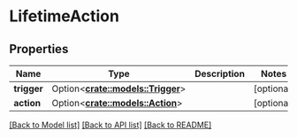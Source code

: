 # LifetimeAction

## Properties

Name | Type | Description | Notes
------------ | ------------- | ------------- | -------------
**trigger** | Option<[**crate::models::Trigger**](Trigger.md)> |  | [optional]
**action** | Option<[**crate::models::Action**](Action.md)> |  | [optional]

[[Back to Model list]](../README.md#documentation-for-models) [[Back to API list]](../README.md#documentation-for-api-endpoints) [[Back to README]](../README.md)


